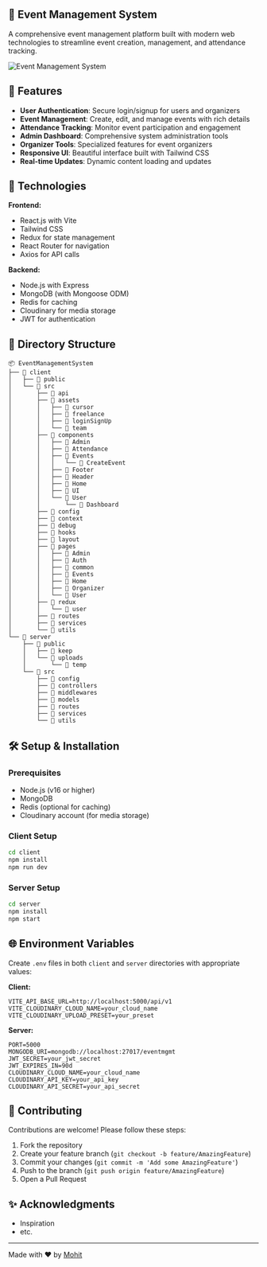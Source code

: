 ## 🎉 Event Management System

A comprehensive event management platform built with modern web technologies to streamline event creation, management, and attendance tracking.

![Event Management System](https://via.placeholder.com/1200x600?text=Event+Management+System+Screenshot)

## 🌟 Features

- **User Authentication**: Secure login/signup for users and organizers
- **Event Management**: Create, edit, and manage events with rich details
- **Attendance Tracking**: Monitor event participation and engagement
- **Admin Dashboard**: Comprehensive system administration tools
- **Organizer Tools**: Specialized features for event organizers
- **Responsive UI**: Beautiful interface built with Tailwind CSS
- **Real-time Updates**: Dynamic content loading and updates

## 🚀 Technologies

**Frontend:**
- React.js with Vite
- Tailwind CSS
- Redux for state management
- React Router for navigation
- Axios for API calls

**Backend:**
- Node.js with Express
- MongoDB (with Mongoose ODM)
- Redis for caching
- Cloudinary for media storage
- JWT for authentication

## 📂 Directory Structure

```
📦 EventManagementSystem
├── 📂 client
│   ├── 📂 public
│   └── 📂 src
│       ├── 📂 api
│       ├── 📂 assets
│       │   ├── 📂 cursor
│       │   ├── 📂 freelance
│       │   ├── 📂 loginSignUp
│       │   └── 📂 team
│       ├── 📂 components
│       │   ├── 📂 Admin
│       │   ├── 📂 Attendance
│       │   ├── 📂 Events
│       │   │   └── 📂 CreateEvent
│       │   ├── 📂 Footer
│       │   ├── 📂 Header
│       │   ├── 📂 Home
│       │   ├── 📂 UI
│       │   └── 📂 User
│       │       └── 📂 Dashboard
│       ├── 📂 config
│       ├── 📂 context
│       ├── 📂 debug
│       ├── 📂 hooks
│       ├── 📂 layout
│       ├── 📂 pages
│       │   ├── 📂 Admin
│       │   ├── 📂 Auth
│       │   ├── 📂 common
│       │   ├── 📂 Events
│       │   ├── 📂 Home
│       │   ├── 📂 Organizer
│       │   └── 📂 User
│       ├── 📂 redux
│       │   └── 📂 user
│       ├── 📂 routes
│       ├── 📂 services
│       └── 📂 utils
└── 📂 server
    ├── 📂 public
    │   ├── 📂 keep
    │   └── 📂 uploads
    │       └── 📂 temp
    └── 📂 src
        ├── 📂 config
        ├── 📂 controllers
        ├── 📂 middlewares
        ├── 📂 models
        ├── 📂 routes
        ├── 📂 services
        └── 📂 utils
```

## 🛠️ Setup & Installation

### Prerequisites
- Node.js (v16 or higher)
- MongoDB
- Redis (optional for caching)
- Cloudinary account (for media storage)

### Client Setup
```bash
cd client
npm install
npm run dev
```

### Server Setup
```bash
cd server
npm install
npm start
```

## 🌐 Environment Variables

Create `.env` files in both `client` and `server` directories with appropriate values:

**Client:**
```env
VITE_API_BASE_URL=http://localhost:5000/api/v1
VITE_CLOUDINARY_CLOUD_NAME=your_cloud_name
VITE_CLOUDINARY_UPLOAD_PRESET=your_preset
```

**Server:**
```env
PORT=5000
MONGODB_URI=mongodb://localhost:27017/eventmgmt
JWT_SECRET=your_jwt_secret
JWT_EXPIRES_IN=90d
CLOUDINARY_CLOUD_NAME=your_cloud_name
CLOUDINARY_API_KEY=your_api_key
CLOUDINARY_API_SECRET=your_api_secret
```

## 🤝 Contributing

Contributions are welcome! Please follow these steps:
1. Fork the repository
2. Create your feature branch (`git checkout -b feature/AmazingFeature`)
3. Commit your changes (`git commit -m 'Add some AmazingFeature'`)
4. Push to the branch (`git push origin feature/AmazingFeature`)
5. Open a Pull Request



## ✨ Acknowledgments

- Inspiration
- etc.

---

Made with ❤️ by [Mohit](https://github.com/M-4Mohit)
